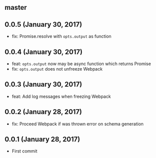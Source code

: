 ## master

## 0.0.5 (January 30, 2017)
- fix: Promise.resolve with `opts.output` as function

## 0.0.4 (January 30, 2017)
- feat: `opts.output` now may be async function which returns Promise
- fix: `opts.output` does not unfreeze Webpack

## 0.0.3 (January 30, 2017)
- feat: Add log messages when freezing Webpack

## 0.0.2 (January 28, 2017)
- fix: Proceed Webpack if was thrown error on schema generation  

## 0.0.1 (January 28, 2017)
- First commit
